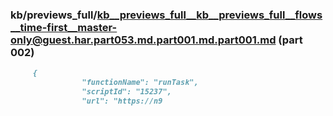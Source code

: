 ### kb/previews_full/kb__previews_full__kb__previews_full__flows__time-first__master-only@guest.har.part053.md.part001.md.part001.md (part 002)

```md
     {
                "functionName": "runTask",
                "scriptId": "15237",
                "url": "https://n9
```

```

